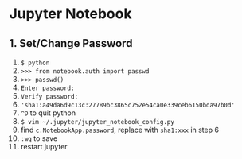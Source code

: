 # Jupyter Notebook

## 1. Set/Change Password

1. `$ python`
2. `>>> from notebook.auth import passwd`
3. `>>> passwd()`
4. `Enter password:`
5. `Verify password:`
6. `'sha1:a49da6d9c13c:27789bc3865c752e54ca0e339ceb6150bda97b0d'`
7. `^D` to quit python
8. `$ vim ~/.jupyter/jupyter_notebook_config.py`
9. find `c.NotebookApp.password`, replace with `sha1:xxx` in step 6
10. `:wq` to save 
11. restart jupyter
<!--stackedit_data:
eyJoaXN0b3J5IjpbMjc5NDU1Nzk0XX0=
-->